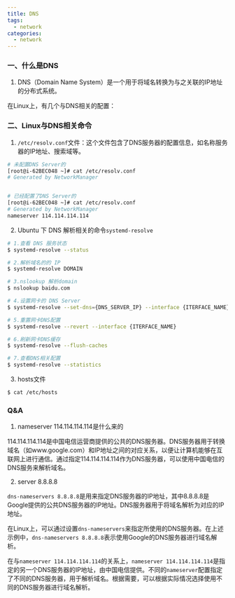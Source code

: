 ```yaml
---
title: DNS
tags:
  - network
categories:
  - network
---
```



### 一、什么是DNS

1. DNS（Domain Name System）是一个用于将域名转换为与之关联的IP地址的分布式系统。

在Linux上，有几个与DNS相关的配置：

### 二、Linux与DNS相关命令

1. `/etc/resolv.conf`文件：这个文件包含了DNS服务器的配置信息，如名称服务器的IP地址、搜索域等。

``` bash
# 未配置DNS Server的
[root@i-62BEC048 ~]# cat /etc/resolv.conf
# Generated by NetworkManager


# 已经配置了DNS Server的
[root@i-62BEC048 ~]# cat /etc/resolv.conf
# Generated by NetworkManager
nameserver 114.114.114.114
```

2. Ubuntu 下 DNS 解析相关的命令`systemd-resolve`


``` bash
# 1.查看 DNS 服务状态
$ systemd-resolve --status

# 2.解析域名的的 IP
$ systemd-resolve DOMAIN

# 3.nslookup 解析domain
$ nslookup baidu.com

# 4.设置网卡的 DNS Server
$ systemd-resolve --set-dns={DNS_SERVER_IP} --interface {ITERFACE_NAME}

# 5.重置网卡DNS配置
$ systemd-resolve --revert --interface {ITERFACE_NAME}

# 6.刷新网卡DNS缓存
$ systemd-resolve --flush-caches

# 7.查看DNS相关配置
$ systemd-resolve --statistics
```

3. hosts文件

``` bash
$ cat /etc/hosts
```

### Q&A

1. nameserver 114.114.114.114是什么来的

114.114.114.114是中国电信运营商提供的公共的DNS服务器。DNS服务器用于转换域名（如www.google.com）和IP地址之间的对应关系，以便让计算机能够在互联网上进行通信。通过指定114.114.114.114作为DNS服务器，可以使用中国电信的DNS服务来解析域名。


2. server 8.8.8.8

`dns-nameservers 8.8.8.8`是用来指定DNS服务器的IP地址，其中8.8.8.8是Google提供的公共DNS服务器的IP地址。DNS服务器用于将域名解析为对应的IP地址。

在Linux上，可以通过设置`dns-nameservers`来指定所使用的DNS服务器。在上述示例中，`dns-nameservers 8.8.8.8`表示使用Google的DNS服务器进行域名解析。

在与`nameserver 114.114.114.114`的关系上，`nameserver 114.114.114.114`是指定的另一个DNS服务器的IP地址，由中国电信提供。不同的`nameserver`配置指定了不同的DNS服务器，用于解析域名。根据需要，可以根据实际情况选择使用不同的DNS服务器进行域名解析。